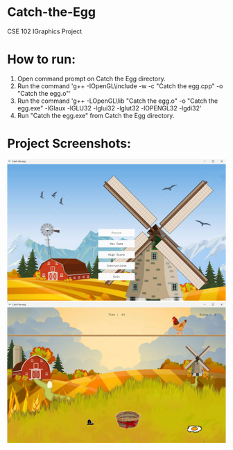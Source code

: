 # Catch-the-Egg
CSE 102 IGraphics Project


# How to run:
1. Open command prompt on Catch the Egg directory.
2. Run the command 'g++ -IOpenGL\include -w -c "Catch the egg.cpp" -o "Catch the egg.o"'
3. Run the command 'g++ -LOpenGL\lib "Catch the egg.o" -o "Catch the egg.exe" -lGlaux -lGLU32 -lglui32 -lglut32 -lOPENGL32 -lgdi32'
4. Run "Catch the egg.exe" from Catch the Egg directory.

# Project Screenshots:
![Main menu](project-screenshots/main-menu.png)
![Gameplay](project-screenshots/gameplay.png)
